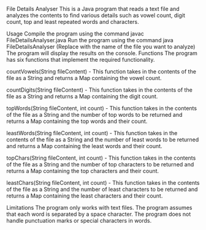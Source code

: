 File Details Analyser
This is a Java program that reads a text file and analyzes the contents to find various details such as vowel count, digit count, top and least repeated words and characters.

Usage
Compile the program using the command javac FileDetailsAnalyser.java
Run the program using the command java FileDetailsAnalyser <filename>
(Replace <filename> with the name of the file you want to analyze)
The program will display the results on the console.
Functions
The program has six functions that implement the required functionality.

countVowels(String fileContent) - This function takes in the contents of the file as a String and returns a Map containing the vowel count.

countDigits(String fileContent) - This function takes in the contents of the file as a String and returns a Map containing the digit count.

topWords(String fileContent, int count) - This function takes in the contents of the file as a String and the number of top words to be returned and returns a Map containing the top words and their count.

leastWords(String fileContent, int count) - This function takes in the contents of the file as a String and the number of least words to be returned and returns a Map containing the least words and their count.

topChars(String fileContent, int count) - This function takes in the contents of the file as a String and the number of top characters to be returned and returns a Map containing the top characters and their count.

leastChars(String fileContent, int count) - This function takes in the contents of the file as a String and the number of least characters to be returned and returns a Map containing the least characters and their count.

Limitations
The program only works with text files.
The program assumes that each word is separated by a space character.
The program does not handle punctuation marks or special characters in words.
